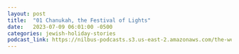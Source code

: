 ```yaml
---
layout: post
title:  "01 Chanukah, the Festival of Lights"
date:   2023-07-09 06:01:00 -0500
categories: jewish-holiday-stories
podcast_link: https://nilbus-podcasts.s3.us-east-2.amazonaws.com/the-well-trained-mind/Jewish%20Holiday%20Stories/01%20Chanukah,%20the%20Festival%20of%20Lights.mp3
---
```

